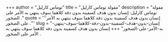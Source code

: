 +++
author = "توماس كارليل"
title = "مقولة توماس كارليل"
description = "مقولة توماس كارليل: إنسان بدون هدف كسفينة بدون دفة كلاهما سوف ينتهي به الأمر على الصخور ."
quote = '''إنسان بدون هدف كسفينة بدون دفة كلاهما سوف ينتهي به الأمر على الصخور .'''
slug = "إنسان-بدون-هدف-كسفينة-بدون-دفة-كلاهما-سوف-ينتهي-به-الأمر-على-الصخور"
+++
إنسان بدون هدف كسفينة بدون دفة كلاهما سوف ينتهي به الأمر على الصخور .
